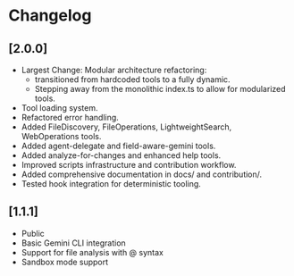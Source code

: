 # Changelog

## [2.0.0]
- Largest Change: Modular architecture refactoring:
    - transitioned from hardcoded tools to a fully dynamic.
    - Stepping away from the monolithic index.ts to allow for modularized tools.
- Tool loading system.
- Refactored error handling.
- Added FileDiscovery, FileOperations, LightweightSearch, WebOperations tools.
- Added agent-delegate and field-aware-gemini tools.
- Added analyze-for-changes and enhanced help tools.
- Improved scripts infrastructure and contribution workflow.
- Added comprehensive documentation in docs/ and contribution/.
- Tested hook integration for deterministic tooling.


## [1.1.1]
- Public
- Basic Gemini CLI integration
- Support for file analysis with @ syntax
- Sandbox mode support
